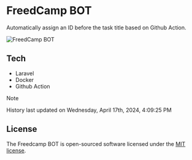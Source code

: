 # FreedCamp BOT

Automatically assign an ID before the task title based on Github Action.

![FreedCamp BOT](https://repository-images.githubusercontent.com/737932867/7d34798b-2680-471c-b089-a78a718d3d6a)

## Tech

- Laravel
- Docker
- Github Action

> [!NOTE]  
> History last updated on Wednesday, April 17th, 2024, 4:09:25 PM

## License

The Freedcamp BOT is open-sourced software licensed under the [MIT license](https://opensource.org/licenses/MIT).
